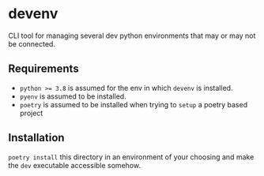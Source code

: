 # devenv

CLI tool for managing several dev python environments that may or may not be connected.

## Requirements
- `python >= 3.8` is assumed for the env in which `devenv` is installed.
- `pyenv` is assumed to be installed.
- `poetry` is assumed to be installed when trying to `setup` a poetry based project

## Installation
`poetry install` this directory in an environment of your choosing and make the `dev` executable
accessible somehow.
